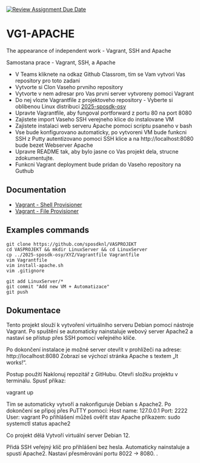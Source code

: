 [![Review Assignment Due Date](https://classroom.github.com/assets/deadline-readme-button-22041afd0340ce965d47ae6ef1cefeee28c7c493a6346c4f15d667ab976d596c.svg)](https://classroom.github.com/a/vMONzaIj)
# VG1-APACHE

The appearance of independent work - Vagrant, SSH and Apache

Samostana prace - Vagrant, SSH, a Apache

- V Teams kliknete na odkaz Github Classrom, tim se Vam vytvori Vas repository pro toto zadani
- Vytvorte si Clon Vaseho prvniho repository
- Vytvorte v nem adresar pro Vas prvni server vytvoreny pomoci Vagrant
- Do nej vlozte Vagrantfile z projektoveho repository - Vyberte si oblibenou Linux distribuci [2025-sposdk-osy](https://github.com/sposdknl/2025-sposdk-osy/)
- Upravte Vagrantfile, aby fungoval portforward z portu 80 na port 8080
- Zajistete import Vaseho SSH verejneho klice do instalovane VM
- Zajistete instalaci web serveru Apache pomoci scriptu psaneho v bash
- Vse bude konfigurovano automaticky, po vytvoreni VM bude funkcni SSH z Putty autentizovano pomoci SSH klice a na http://localhost:8080 bude bezet Webserver Apache 
- Upravre README tak, aby bylo jasne co Vas projekt dela, strucne zdokumentujte.
- Funkcni Vagrant deployment bude pridan do Vaseho repository na Guthub

## Documentation

- [Vagrant - Shell Provisioner](https://developer.hashicorp.com/vagrant/docs/provisioning/shell)
- [Vagrant - File Provisioner](https://developer.hashicorp.com/vagrant/docs/provisioning/file)

## Examples commands

```console
git clone https://github.com/sposdknl/VASPROJEKT
cd VASPROJEKT && mkdir LinuxServer && cd LinuxServer
cp ../2025-sposdk-osy/XYZ/Vagrantfile Vagrantfile
vim Vagrantfile
vim install-apache.sh
vim .gitignore

git add LinuxServer/*
git commit "Add new VM + Automatizace"
git push
```


## Dokumentace
Tento projekt slouží k vytvoření virtuálního serveru Debian pomocí nástroje Vagrant.
Po spuštění se automaticky nainstaluje webový server Apache2 a nastaví se přístup přes SSH pomocí veřejného klíče.

Po dokončení instalace je možné server otevřít v prohlížeči na adrese:
http://localhost:8080
Zobrazí se výchozí stránka Apache s textem „It works!“.

Postup použití
Naklonuj repozitář z GitHubu.
Otevři složku projektu v terminálu.
Spusť příkaz:

vagrant up

Tím se automaticky vytvoří a nakonfiguruje Debian s Apache2.
Po dokončení se připoj přes PuTTY pomocí:
Host name: 127.0.0.1
Port: 2222
User: vagrant
Po přihlášení můžeš ověřit stav Apache příkazem:
sudo systemctl status apache2

Co projekt dělá
Vytvoří virtuální server Debian 12.

Přidá SSH veřejný klíč pro přihlášení bez hesla.
Automaticky nainstaluje a spustí Apache2.
Nastaví přesměrování portu 8022 → 8080.
.
